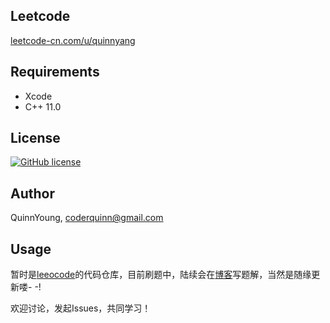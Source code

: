 ## Leetcode
[leetcode-cn.com/u/quinnyang](https://leetcode-cn.com/u/quinnyang/)

## Requirements

- Xcode
- C++ 11.0

## License

[![GitHub license](https://img.shields.io/badge/license-BSD_3--Clause-blue.svg)](https://raw.githubusercontent.com/CoderQuinn/leetcode/master/LICENSE)

## Author

QuinnYoung, coderquinn@gmail.com

## Usage

暂时是[leeocode](https://leetcode-cn.com/u/quinnyang/)的代码仓库，目前刷题中，陆续会在[博客](https://quinnyoung.com/)写题解，当然是随缘更新喽- -!

欢迎讨论，发起Issues，共同学习！

